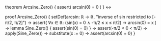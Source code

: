 theorem Arcsine_Zero() {
  assert(
    arcsin(0) = 0
  )
} ↔

proof Arcsine_Zero() {
  setDef(arcsin: ℝ → ℝ, "inverse of sin restricted to [-π/2, π/2]") →
  assert(
    ∀x ∈ ℝ: (sin(x) = 0 ∧ -π/2 ≤ x ≤ π/2) → arcsin(0) = x
  ) →
  lemma Sine_Zero() {
    assert(sin(0) = 0)
  } →
  assert(-π/2 < 0 < π/2) →
  apply(Sine_Zero()) →
  substitute(x := 0) →
  assert(arcsin(0) = 0)
}
